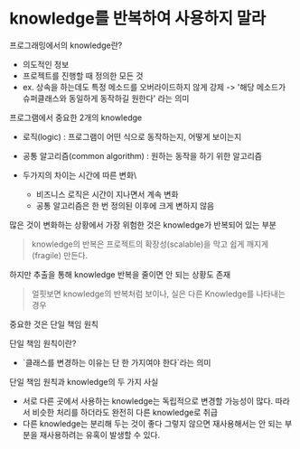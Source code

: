 # knowledge를 반복하여 사용하지 말라

프로그래밍에서의 knowledge란?

* 의도적인 정보
* 프로젝트를 진행할 때 정의한 모든 것
* ex. 상속을 하는데도 특정 메소드를 오버라이드하지 않게 강제 -> '해당 메소드가 슈퍼클래스와 동일하게 동작하길 원한다' 라는 의미

프로그램에서 중요한 2개의 knowledge&#x20;

* 로직(logic) : 프로그램이 어떤 식으로 동작하는지, 어떻게 보이는지
* 공통 알고리즘(common algorithm) : 원하는 동작을 하기 위한 알고리즘
* 두가지의 차이는 시간에 따른 변화\

  * 비즈니스 로직은 시간이 지나면서 계속 변화
  * 공통 알고리즘은 한 번 정의된 이후에 크게 변하지 않음

많은 것이 변화하는 상황에서 가장 위험한 것은 knowledge가 반복되어 있는 부분

> knowledge의 반복은 프로젝트의 확장성(scalable)을 막고 쉽게 깨지게(fragile) 만든다.

하지만 추출을 통해 knowledge 반복을 줄이면 안 되는 상황도 존재

> 얼핏보면 knowledge의 반복처럼 보이나, 실은 다른 Knowledge를 나타내는 경우

중요한 것은 단일 책임 원칙

단일 책임 원칙이란?

* \`클래스를 변경하는 이유는 단 한 가지여야 한다\`라는 의미

단일 책임 원칙과 knowledge의 두 가지 사실

* 서로 다른 곳에서 사용하는 knowledge는 독립적으로 변경할 가능성이 많다. 따라서 비슷한 처리를 하더라도 완전히 다른 knowledge로 취급
* 다른 knowledge는 분리해 두는 것이 좋다 그렇지 않으면 재사용해서는 안 되는 부분을 재사용하려는 유혹이 발생할 수 있다.
